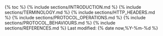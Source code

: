 {% toc %}
{% include sections/INTRODUCTION.md %}
{% include sections/TERMINOLOGY.md %}
{% include sections/HTTP_HEADERS.md %}
{% include sections/PROTOCOL_OPERATIONS.md %}
{% include sections/PROTOCOL_BEHAVIOURS.md %}
{% include sections/REFERENCES.md %}
Last modified: {% date now,%Y-%m-%d %}